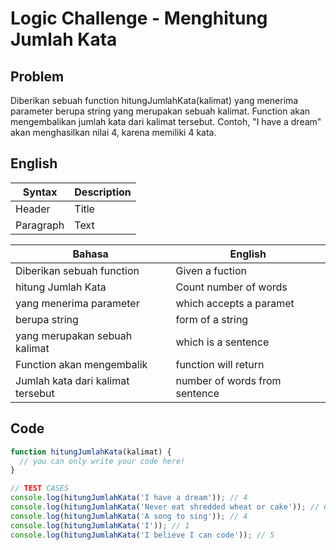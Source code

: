 # Logic Challenge - Menghitung Jumlah Kata

## Problem

Diberikan sebuah function hitungJumlahKata(kalimat) yang menerima parameter berupa string yang merupakan sebuah kalimat. Function akan mengembalikan jumlah kata dari kalimat tersebut. Contoh, "I have a dream" akan menghasilkan nilai 4, karena memiliki 4 kata.

## English

| Syntax | Description |
| --- | ----------- |
| Header | Title |
| Paragraph | Text |

| Bahasa                            | English                      |
| ---                               |---                           | 
| Diberikan sebuah function         | Given a fuction              | 
| hitung Jumlah Kata                | Count number of words        |   
| yang menerima parameter           | which accepts a paramet      |
| berupa string                     | form of a string             |                   
| yang merupakan sebuah kalimat     | which is a sentence          |
| Function akan mengembalik         | function will return         |
| Jumlah kata dari kalimat tersebut| number of words from sentence |                              

## Code

```JavaScript
function hitungJumlahKata(kalimat) {
  // you can only write your code here!
}

// TEST CASES
console.log(hitungJumlahKata('I have a dream')); // 4
console.log(hitungJumlahKata('Never eat shredded wheat or cake')); // 6
console.log(hitungJumlahKata('A song to sing')); // 4
console.log(hitungJumlahKata('I')); // 1
console.log(hitungJumlahKata('I believe I can code')); // 5
```